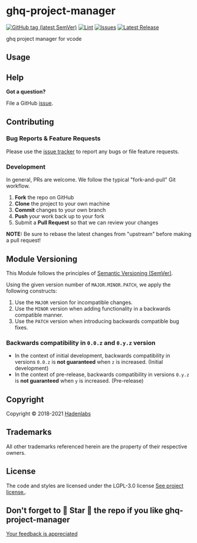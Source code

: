 <!--


  ** DO NOT EDIT THIS FILE
  **
  ** 1) Make all changes to `README.yaml`
  ** 2) Run`make readme` to rebuild this file.
  **
  ** (We maintain HUNDREDS of open source projects. This is how we maintain our sanity.)
  **


  -->

# ghq-project-manager

[![GitHub tag (latest SemVer)](https://img.shields.io/github/v/tag/hadenlabs/ghq-project-manager?label=latest&sort=semver)](https://github.com/hadenlabs/ghq-project-manager/releases) [![Lint](https://img.shields.io/github/workflow/status/hadenlabs/ghq-project-manager/lint-code)](https://github.com/hadenlabs/ghq-project-manager/actions) [![Issues](https://img.shields.io/github/issues/hadenlabs/ghq-project-manager)](https://github.com/hadenlabs/ghq-project-manager/issues) [![Latest Release](https://img.shields.io/github/release/hadenlabs/ghq-project-manager)](https://github.com/hadenlabs/ghq-project-manager/releases)

ghq project manager for vcode

## Usage

## Help

**Got a question?**

File a GitHub [issue](https://github.com/hadenlabs/ghq-project-manager/issues).

## Contributing

### Bug Reports & Feature Requests

Please use the [issue tracker](https://github.com/hadenlabs/ghq-project-manager/issues) to report any bugs or file feature requests.

### Development

In general, PRs are welcome. We follow the typical "fork-and-pull" Git workflow.

1.  **Fork** the repo on GitHub
2.  **Clone** the project to your own machine
3.  **Commit** changes to your own branch
4.  **Push** your work back up to your fork
5.  Submit a **Pull Request** so that we can review your changes

**NOTE:** Be sure to rebase the latest changes from "upstream" before making a pull request!

## Module Versioning

This Module follows the principles of [Semantic Versioning (SemVer)](https://semver.org/).

Using the given version number of `MAJOR.MINOR.PATCH`, we apply the following constructs:

1. Use the `MAJOR` version for incompatible changes.
1. Use the `MINOR` version when adding functionality in a backwards compatible manner.
1. Use the `PATCH` version when introducing backwards compatible bug fixes.

### Backwards compatibility in `0.0.z` and `0.y.z` version

- In the context of initial development, backwards compatibility in versions `0.0.z` is **not guaranteed** when `z` is increased. (Initial development)
- In the context of pre-release, backwards compatibility in versions `0.y.z` is **not guaranteed** when `y` is increased. (Pre-release)

## Copyright

Copyright © 2018-2021 [Hadenlabs](https://hadenlabs.com)

## Trademarks

All other trademarks referenced herein are the property of their respective owners.

## License

The code and styles are licensed under the LGPL-3.0 license [See project license.](LICENSE).

## Don't forget to 🌟 Star 🌟 the repo if you like ghq-project-manager

[Your feedback is appreciated](https://github.com/hadenlabs/ghq-project-manager/issues)
